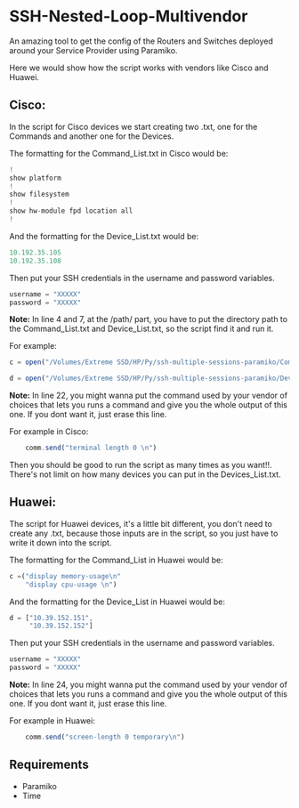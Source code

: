 # SSH-Nested-Loop-Multivendor

An amazing tool to get the config of the Routers and Switches deployed around your Service Provider using Paramiko.

Here we would show how the script works with vendors like Cisco and Huawei.

##  Cisco:

In the script for Cisco devices we start creating two .txt, one for the Commands and another one for the Devices. 

The formatting for the Command_List.txt in Cisco would be:

```js
!
show platform
!
show filesystem
!
show hw-module fpd location all
!
```
And the formatting for the Device_List.txt would be:
```js
10.192.35.105
10.192.35.108
```
Then put your SSH credentials in the username and password variables.
```js
username = "XXXXX"
password = "XXXXX" 
```

**Note:** In line 4 and 7, at the /path/ part, you have to put the directory path to the Command_List.txt and Device_List.txt, so the script find it and run it.

For example:
```js
c = open("/Volumes/Extreme SSD/HP/Py/ssh-multiple-sessions-paramiko/Command_List.txt" , "r")

d = open("/Volumes/Extreme SSD/HP/Py/ssh-multiple-sessions-paramiko/Device_List.txt", "r")
```

**Note:** In line 22, you might wanna put the command used by your vendor of choices that lets you runs a command and give you the whole output of this one. If you dont want it, just erase this line.

For example in Cisco:
```js
    comm.send("terminal length 0 \n")
```


Then you should be good to run the script as many times as you want!!. There's not limit on how many devices you can put in the Devices_List.txt.

##  Huawei:

The script for Huawei devices, it's a little bit different, you don't need to create any .txt, because those inputs are in the script, so you just have to write it down into the script.

The formatting for the Command_List in Huawei would be:

```js
c =("display memory-usage\n"
    "display cpu-usage \n")
```
And the formatting for the Device_List in Huawei would be:
```js
d = ["10.39.152.151",
     "10.39.152.152"]
```
Then put your SSH credentials in the username and password variables.
```js
username = "XXXXX"
password = "XXXXX" 
```
**Note:** In line 24, you might wanna put the command used by your vendor of choices that lets you runs a command and give you the whole output of this one. If you dont want it, just erase this line.

For example in Huawei:
```js
    comm.send("screen-length 0 temporary\n")
```

## Requirements

* Paramiko
* Time
